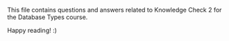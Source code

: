 This file contains questions and answers related to Knowledge Check 2 for the Database Types course.  

Happy reading! :)
